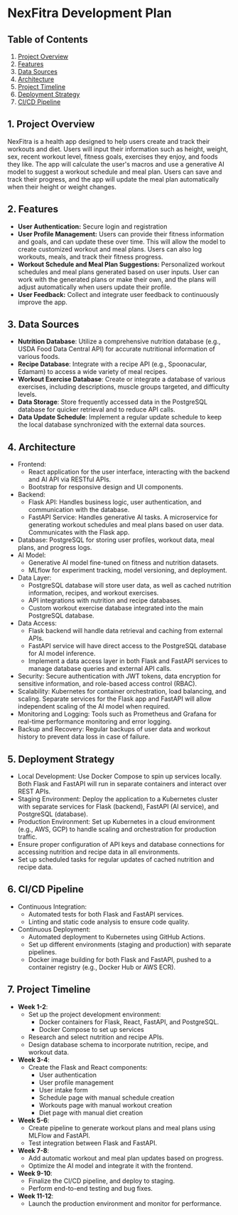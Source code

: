 # NexFitra Development Plan

## Table of Contents

1. [Project Overview](#1-project-overview)
2. [Features](#2-features)
3. [Data Sources](#3-data-sources)
4. [Architecture](#4-architecture)
5. [Project Timeline](#5-project-timeline)
6. [Deployment Strategy](#6-deployment-strategy)
7. [CI/CD Pipeline](#7-cicd-pipeline)

## 1. Project Overview
NexFitra is a health app designed to help users create and track their workouts and diet. Users will input their information such as height, weight, sex, recent workout level, fitness goals, exercises they enjoy, and foods they like. The app will calculate the user's macros and use a generative AI model to suggest a workout schedule and meal plan. Users can save and track their progress, and the app will update the meal plan automatically when their height or weight changes.

## 2. Features
- **User Authentication:** Secure login and registration
- **User Profile Management:** Users can provide their fitness information and goals, and can update these over time. This will allow the model to create customized workout and meal plans. Users can also log workouts, meals, and track their fitness progress.
- **Workout Schedule and Meal Plan Suggestions:** Personalized workout schedules and meal plans generated based on user inputs. User can work with the generated plans or make their own, and the plans will adjust automatically when users update their profile. 
- **User Feedback:** Collect and integrate user feedback to continuously improve the app.

## 3. Data Sources
- **Nutrition Database**: Utilize a comprehensive nutrition database (e.g., USDA Food Data Central API) for accurate nutritional information of various foods.
- **Recipe Database**: Integrate with a recipe API (e.g., Spoonacular, Edamam) to access a wide variety of meal recipes.
- **Workout Exercise Database**: Create or integrate a database of various exercises, including descriptions, muscle groups targeted, and difficulty levels.
- **Data Storage**: Store frequently accessed data in the PostgreSQL database for quicker retrieval and to reduce API calls.
- **Data Update Schedule**: Implement a regular update schedule to keep the local database synchronized with the external data sources.

## 4. Architecture
- Frontend: 
  - React application for the user interface, interacting with the backend and AI API via RESTful APIs.
  - Bootstrap for responsive design and UI components.
- Backend:
  - Flask API: Handles business logic, user authentication, and communication with the database.
  - FastAPI Service: Handles generative AI tasks. A microservice for generating workout schedules and meal plans based on user data. Communicates with the Flask app.
- Database: PostgreSQL for storing user profiles, workout data, meal plans, and progress logs.
- AI Model: 
  - Generative AI model fine-tuned on fitness and nutrition datasets.
  - MLflow for experiment tracking, model versioning, and deployment.
- Data Layer:
  - PostgreSQL database will store user data, as well as cached nutrition information, recipes, and workout exercises.
  - API integrations with nutrition and recipe databases.
  - Custom workout exercise database integrated into the main PostgreSQL database.
- Data Access:
  - Flask backend will handle data retrieval and caching from external APIs.
  - FastAPI service will have direct access to the PostgreSQL database for AI model inference.
  - Implement a data access layer in both Flask and FastAPI services to manage database queries and external API calls.
- Security: Secure authentication with JWT tokens, data encryption for sensitive information, and role-based access control (RBAC).
- Scalability: Kubernetes for container orchestration, load balancing, and scaling. Separate services for the Flask app and FastAPI will allow independent scaling of the AI model when required.
- Monitoring and Logging: Tools such as Prometheus and Grafana for real-time performance monitoring and error logging.
- Backup and Recovery: Regular backups of user data and workout history to prevent data loss in case of failure.

## 5. Deployment Strategy
- Local Development: Use Docker Compose to spin up services locally. Both Flask and FastAPI will run in separate containers and interact over REST APIs.
- Staging Environment: Deploy the application to a Kubernetes cluster with separate services for Flask (backend), FastAPI (AI service), and PostgreSQL (database).
- Production Environment: Set up Kubernetes in a cloud environment (e.g., AWS, GCP) to handle scaling and orchestration for production traffic.
- Ensure proper configuration of API keys and database connections for accessing nutrition and recipe data in all environments.
- Set up scheduled tasks for regular updates of cached nutrition and recipe data.

## 6. CI/CD Pipeline
- Continuous Integration:
  - Automated tests for both Flask and FastAPI services.
  - Linting and static code analysis to ensure code quality.
- Continuous Deployment:
  - Automated deployment to Kubernetes using GitHub Actions.
  - Set up different environments (staging and production) with separate pipelines.
  - Docker image building for both Flask and FastAPI, pushed to a container registry (e.g., Docker Hub or AWS ECR).

  
## 7. Project Timeline
- **Week 1-2**: 
  - Set up the project development environment:
    - Docker containers for Flask, React, FastAPI, and PostgreSQL.
    - Docker Compose to set up services
  - Research and select nutrition and recipe APIs.
  - Design database schema to incorporate nutrition, recipe, and workout data.
- **Week 3-4**: 
  - Create the Flask and React components:
    - User authentication
    - User profile management
    - User intake form
    - Schedule page with manual schedule creation
    - Workouts page with manual workout creation
    - Diet page with manual diet creation
- **Week 5-6**: 
  - Create pipeline to generate workout plans and meal plans using MLFlow and FastAPI.
  - Test integration between Flask and FastAPI.
- **Week 7-8**: 
  - Add automatic workout and meal plan updates based on progress.
  - Optimize the AI model and integrate it with the frontend.
- **Week 9-10**: 
  - Finalize the CI/CD pipeline, and deploy to staging.
  - Perform end-to-end testing and bug fixes.
- **Week 11-12**: 
  - Launch the production environment and monitor for performance.
